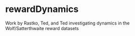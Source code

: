 # rewardDynamics
Work by Rastko, Ted, and Ted investigating dynamics in the Wolf/Satterthwaite reward datasets
